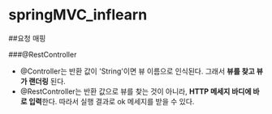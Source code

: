 # springMVC_inflearn

##요청 매핑

###@RestController

- @Controller는 반환 값이 'String'이면 뷰 이름으로 인식된다. 그래서 **뷰를 찾고 뷰가 랜더링** 된다.
- @RestController는 반환 값으로 뷰를 찾는 것이 아니라, **HTTP 메세지 바디에 바로 입력**한다. 따라서 실행 결과로 ok 메세지를 받을 수 있다.
